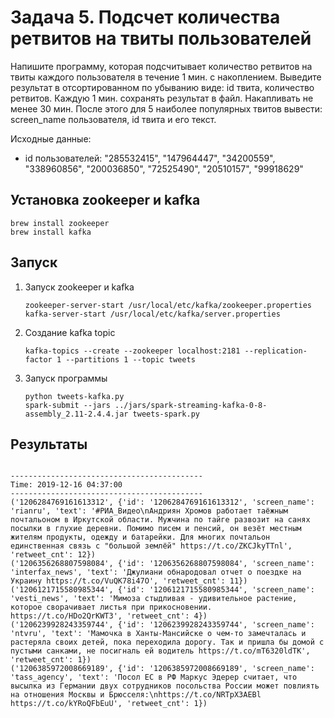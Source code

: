 # Задача 5. Подсчет количества ретвитов на твиты пользователей

Напишите программу, которая подсчитывает количество ретвитов на твиты каждого пользователя 
в течение 1 мин. с накоплением. Выведите результат в отсортированном по убыванию виде: 
id твита, количество ретвитов. Каждую 1 мин. сохранять результат в файл. 
Накапливать не менее 30 мин. После этого для 5 наиболее популярных твитов вывести: 
screen_name пользователя, id твита и его текст.

Исходные данные:
- id пользователей: "285532415", "147964447", "34200559", "338960856", "200036850", "72525490", "20510157", "99918629"


## Установка zookeeper и kafka

```
brew install zookeeper
brew install kafka
```

## Запуск

1. Запуск zookeeper и kafka
    ```
    zookeeper-server-start /usr/local/etc/kafka/zookeeper.properties
    kafka-server-start /usr/local/etc/kafka/server.properties
    ```
3. Создание kafka topic
    ```
    kafka-topics --create --zookeeper localhost:2181 --replication-factor 1 --partitions 1 --topic tweets
    ```
3. Запуск программы
    ```
    python tweets-kafka.py
    spark-submit --jars ../jars/spark-streaming-kafka-0-8-assembly_2.11-2.4.4.jar tweets-spark.py
    ```
    
## Результаты

```

-------------------------------------------
Time: 2019-12-16 04:37:00
-------------------------------------------
('1206284769161613312', {'id': '1206284769161613312', 'screen_name': 'rianru', 'text': '#РИА_Видео\nАндриян Хромов работает таёжным почтальоном в Иркутской области. Мужчина по тайге развозит на санях посылки в глухие деревни. Помимо писем и пенсий, он везёт местным жителям продукты, одежду и батарейки. Для многих почтальон единственная связь с "большой землёй" https://t.co/ZKCJkyTTnl', 'retweet_cnt': 12})
('1206356268807598084', {'id': '1206356268807598084', 'screen_name': 'interfax_news', 'text': 'Джулиани обнародовал отчет о поездке на Украину https://t.co/VuQK78i47O', 'retweet_cnt': 11})
('1206121715580985344', {'id': '1206121715580985344', 'screen_name': 'vesti_news', 'text': 'Мимоза стыдливая - удивительное растение, которое сворачивает листья при прикосновении. https://t.co/HDo2QrKWT3', 'retweet_cnt': 4})
('1206239928243359744', {'id': '1206239928243359744', 'screen_name': 'ntvru', 'text': 'Мамочка в Ханты-Мансийске о чем-то замечталась и растеряла своих детей, пока переходила дорогу. Так и пришла бы домой с пустыми санками, не посигналь ей водитель https://t.co/mT6320ldTK', 'retweet_cnt': 1})
('1206385972008669189', {'id': '1206385972008669189', 'screen_name': 'tass_agency', 'text': 'Посол ЕС в РФ Маркус Эдерер считает, что высылка из Германии двух сотрудников посольства России может повлиять на отношения Москвы и Брюсселя:\nhttps://t.co/NRTpX3AEBl https://t.co/kYRoQFbEuU', 'retweet_cnt': 1})


```
